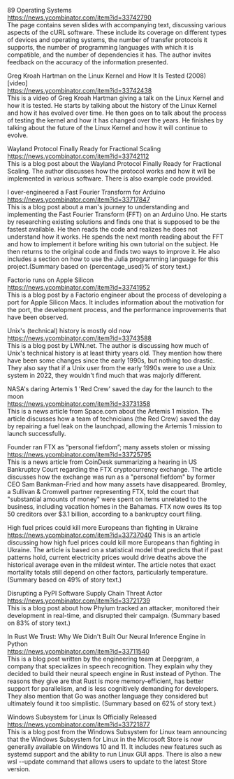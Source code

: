 
89 Operating Systems<br>
https://news.ycombinator.com/item?id=33742790<br>
The page contains seven slides with accompanying text, discussing various aspects of the cURL software. These include its coverage on different types of devices and operating systems, the number of transfer protocols it supports, the number of programming languages with which it is compatible, and the number of dependencies it has. The author invites feedback on the accuracy of the information presented.

Greg Kroah Hartman on the Linux Kernel and How It Is Tested (2008) [video]<br>
https://news.ycombinator.com/item?id=33742438<br>
This is a video of Greg Kroah Hartman giving a talk on the Linux Kernel and how it is tested. He starts by talking about the history of the Linux Kernel and how it has evolved over time. He then goes on to talk about the process of testing the kernel and how it has changed over the years. He finishes by talking about the future of the Linux Kernel and how it will continue to evolve.

Wayland Protocol Finally Ready for Fractional Scaling<br>
https://news.ycombinator.com/item?id=33742112<br>
This is a blog post about the Wayland Protocol Finally Ready for Fractional Scaling. The author discusses how the protocol works and how it will be implemented in various software. There is also example code provided.


I over-engineered a Fast Fourier Transform for Arduino<br>
https://news.ycombinator.com/item?id=33717847<br>
This is a blog post about a man's journey to understanding and implementing the Fast Fourier Transform (FFT) on an Arduino Uno. He starts by researching existing solutions and finds one that is supposed to be the fastest available. He then reads the code and realizes he does not understand how it works. He spends the next month reading about the FFT and how to implement it before writing his own tutorial on the subject. He then returns to the original code and finds two ways to improve it. He also includes a section on how to use the Julia programming language for this project.(Summary based on {percentage_used}% of story text.)

Factorio runs on Apple Silicon<br>
https://news.ycombinator.com/item?id=33741952<br>
This is a blog post by a Factorio engineer about the process of developing a port for Apple Silicon Macs. It includes information about the motivation for the port, the development process, and the performance improvements that have been observed.

Unix's (technical) history is mostly old now<br>
https://news.ycombinator.com/item?id=33743588<br>
This is a blog post by LWN.net. The author is discussing how much of Unix's technical history is at least thirty years old. They mention how there have been some changes since the early 1990s, but nothing too drastic. They also say that if a Unix user from the early 1990s were to use a Unix system in 2022, they wouldn't find much that was majorly different.


NASA's daring Artemis 1 'Red Crew' saved the day for the launch to the moon<br>
https://news.ycombinator.com/item?id=33731358<br>
This is a news article from Space.com about the Artemis 1 mission. The article discusses how a team of technicians (the Red Crew) saved the day by repairing a fuel leak on the launchpad, allowing the Artemis 1 mission to launch successfully.

Founder ran FTX as “personal fiefdom”; many assets stolen or missing<br>
https://news.ycombinator.com/item?id=33725795<br>
This is a news article from CoinDesk summarizing a hearing in US Bankruptcy Court regarding the FTX cryptocurrency exchange. The article discusses how the exchange was run as a "personal fiefdom" by former CEO Sam Bankman-Fried and how many assets have disappeared. Bromley, a Sullivan & Cromwell partner representing FTX, told the court that "substantial amounts of money" were spent on items unrelated to the business, including vacation homes in the Bahamas. FTX now owes its top 50 creditors over $3.1 billion, according to a bankruptcy court filing.

High fuel prices could kill more Europeans than fighting in Ukraine<br>
https://news.ycombinator.com/item?id=33737040
This is an article discussing how high fuel prices could kill more Europeans than fighting in Ukraine. The article is based on a statistical model that predicts that if past patterns hold, current electricity prices would drive deaths above the historical average even in the mildest winter. The article notes that exact mortality totals still depend on other factors, particularly temperature.
(Summary based on 49% of story text.)

Disrupting a PyPI Software Supply Chain Threat Actor<br>
https://news.ycombinator.com/item?id=33721739<br>
This is a blog post about how Phylum tracked an attacker, monitored their development in real-time, and disrupted their campaign.
(Summary based on 83% of story text.)

In Rust We Trust: Why We Didn't Built Our Neural Inference Engine in Python<br>
https://news.ycombinator.com/item?id=33711540<br>
This is a blog post written by the engineering team at Deepgram, a company that specializes in speech recognition. They explain why they decided to build their neural speech engine in Rust instead of Python. The reasons they give are that Rust is more memory-efficient, has better support for parallelism, and is less cognitively demanding for developers. They also mention that Go was another language they considered but ultimately found it too simplistic.
(Summary based on 62% of story text.)

Windows Subsystem for Linux Is Officially Released<br>
https://news.ycombinator.com/item?id=33721877<br>
This is a blog post from the Windows Subsystem for Linux team announcing that the Windows Subsystem for Linux in the Microsoft Store is now generally available on Windows 10 and 11. It includes new features such as systemd support and the ability to run Linux GUI apps. There is also a new wsl --update command that allows users to update to the latest Store version.
